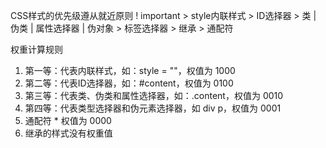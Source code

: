 CSS样式的优先级遵从就近原则
! important > style内联样式 > ID选择器 > 类 | 伪类 | 属性选择器 | 伪对象  > 标签选择器 > 继承 > 通配符

权重计算规则

1. 第一等：代表内联样式，如：style = ""，权值为 1000
2. 第二等：代表ID选择器，如：#content，权值为 0100
3. 第三等：代表类、伪类和属性选择器，如：.content，权值为 0010
4. 第四等：代表类型选择器和伪元素选择器，如 div p，权值为 0001
5. 通配符 * 权值为 0000
6. 继承的样式没有权重值